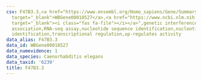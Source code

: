 ```yaml
---
csv: F47B3.3,<a href="https://www.ensembl.org/Homo_sapiens/Gene/Summary?db=core;g=WBGene00018527"
  target="_blank">WBGene00018527</a>,<a href="https://www.ncbi.nlm.nih.gov/pubmed/27496166"
  target="_blank"><i class="fas fa-file"></i></a>",genetic interference,functional
  association,RNA-seq assay,nucleotide sequence identification,nucleotide sequence
  identification,transcriptional regulation,up-regulates activity
data_alias: F47B3.3
data_id: WBGene00018527
data_numevidence: 1
data_species: Caenorhabditis elegans
data_taxid: '6239'
title: F47B3.3
---
```

